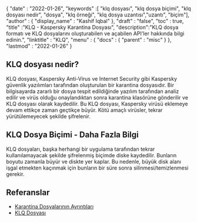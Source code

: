 {
  "date" : "2022-01-26",
  "keywords" :[ "klq dosyası", "klq dosya biçimi", "klq dosyası nedir", "dosya", "klq örneği", "klq dosya uzantısı","uzantı", "biçim"],
  "author" : {
    "display_name" : "Kashif Iqbal"
},
  "draft" : "false",
  "toc" : true,
  "title" :"KLQ - Kaspersky Karantina Dosyası",
  "description":"KLQ dosya formatı ve KLQ dosyalarını oluşturabilen ve açabilen API'ler hakkında bilgi edinin.",
  "linktitle" : "KLQ",
  "menu" : {
    "docs" : {
      "parent" : "misc"
}
},
  "lastmod" : "2022-01-26"
}

## KLQ dosyası nedir?

KLQ dosyası, Kaspersky Anti-Virus ve Internet Security gibi Kaspersky güvenlik yazılımları tarafından oluşturulan bir karantina dosyasıdır. Bir bilgisayarda zararlı bir dosya tespit edildiğinde yazılım tarafından analiz edilir ve virüs olduğu onaylandıktan sonra karantina klasörüne gönderilir ve KLQ dosyası olarak kaydedilir. Bu KLQ dosyası, Kaspersky virüsü eklemeye devam ettikçe zaman geçtikçe büyür. Kötü amaçlı virüsler, tekrar yürütülemeyecek şekilde şifrelenir.

## KLQ Dosya Biçimi - Daha Fazla Bilgi

KLQ dosyaları, başka herhangi bir uygulama tarafından tekrar kullanılamayacak şekilde şifrelenmiş biçimde diske kaydedilir. Bunların boyutu zamanla büyür ve diskte yer kaplar. Bu nedenle, büyük disk alanı işgal etmekten kaçınmak için bunların bir süre sonra silinmesi/temizlenmesi gerekir.

## Referanslar

* [Karantina Dosyalarının Ayrıntıları](https://forum.kaspersky.com/)
* [KLQ Dosyası](https://forum.kaspersky.com/?q=klq%20file)

